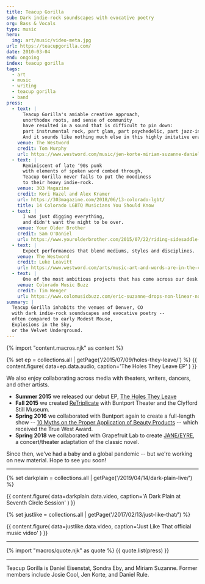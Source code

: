```yaml
---
title: Teacup Gorilla
sub: Dark indie-rock soundscapes with evocative poetry
org: Bass & Vocals
type: music
hero:
  img: art/music/video-meta.jpg
url: https://teacupgorilla.com/
date: 2010-03-04
end: ongoing
index: teacup gorilla
tags:
  - art
  - music
  - writing
  - teacup gorilla
  - band
press:
  - text: |
      Teacup Gorilla's amiable creative approach,
      unorthodox roots, and sense of community
      have resulted in a sound that is difficult to pin down:
      part instrumental rock, part glam, part psychedelic, part jazz-inflected.
      And it sounds like nothing much else in this highly imitative era.
    venue: The Westword
    credit: Tom Murphy
    url: https://www.westword.com/music/jen-korte-miriam-suzanne-daniel-eisenstat-sondra-eby-of-teacup-gorilla-release-music-video-9001887
  - text: |
      Reminiscent of late ‘90s punk
      with elements of spoken word combed through,
      Teacup Gorilla never fails to put the moodiness
      to their heavy indie-rock.
    venue: 303 Magazine
    credit: Kori Hazel and Alex Kramer
    url: https://303magazine.com/2018/06/13-colorado-lgbt/
    title: 14 Colorado LGBTQ Musicians You Should Know
  - text: |
      I was just digging everything,
      and didn't want the night to be over.
    venue: Your Older Brother
    credit: Sam O'Daniel
    url: https://www.yourolderbrother.com/2015/07/22/riding-sidesaddle-with-teacup-gorilla-jen-korte-and-open-to-the-hound/
  - text: |
      Expect performances that blend mediums, styles and disciplines.
    venue: The Westword
    credit: Luke Leavitt
    url: https://www.westword.com/arts/music-art-and-words-are-in-the-cards-at-the-riding-sidesaddle-book-launch-6626798
  - text: |
      One of the most ambitious projects that has come across our desk recently.
    venue: Colorado Music Buzz
    credit: Tim Wenger
    url: https://www.colomusicbuzz.com/eric-suzanne-drops-non-linear-novel-in-conjunction-with-teacup-gorilla/
summary: |
  Teacup Gorilla inhabits the venues of Denver, CO
  with dark indie-rock soundscapes and evocative poetry --
  often compared to early Modest Mouse,
  Explosions in the Sky,
  or the Velvet Underground.
---
```

{% import "content.macros.njk" as content %}

{% set ep = collections.all | getPage('/2015/07/09/holes-they-leave/') %}
{{ content.figure(
  data=ep.data.audio,
  caption='The Holes They Leave EP'
) }}

We also enjoy collaborating across media
with theaters, writers, dancers, and other artists.

- **Summer 2015**
  we released our debut EP,
  [The Holes They Leave](/2015/07/09/holes-they-leave/)
- **Fall 2015**
  we created
  [ReTriplicate](/theater/retriplicate/)
  with Buntport Theater and the Clyfford Still Museum.
- **Spring 2016**
  we collaborated with Buntport again
  to create a full-length show --
  [10 Myths on the Proper Application of Beauty Products][10myths] --
  which received the True West Award.
- **Spring 2018**
  we collaborated with Grapefruit Lab
  to create [JANE/EYRE](/theater/janeeyre/),
  a concert/theater adaptation of the classic novel.

Since then,
we've had a baby and a global pandemic --
but we're working on new material.
Hope to see you soon!

[10myths]: /theater/10myths/

---

{% set darkplain = collections.all | getPage('/2019/04/14/dark-plain-live/') %}

{{ content.figure(
  data=darkplain.data.video,
  caption='A Dark Plain at Seventh Circle Session'
) }}

{% set justlike = collections.all | getPage('/2017/02/13/just-like-that/') %}

{{ content.figure(
  data=justlike.data.video,
  caption='Just Like That official music video'
) }}

---

{% import "macros/quote.njk" as quote %}
{{ quote.list(press) }}

---

Teacup Gorilla is Daniel Eisenstat,
Sondra Eby,
and Miriam Suzanne.
Former members include
Josie Cool,
Jen Korte,
and Daniel Rule.
